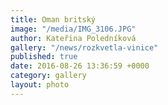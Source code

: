 ```yaml
---
title: Oman britský
image: "/media/IMG_3106.JPG"
author: Kateřina Poledníková
gallery: "/news/rozkvetla-vinice"
published: true
date: 2016-08-26 13:36:59 +0000
category: gallery
layout: photo
---
```

